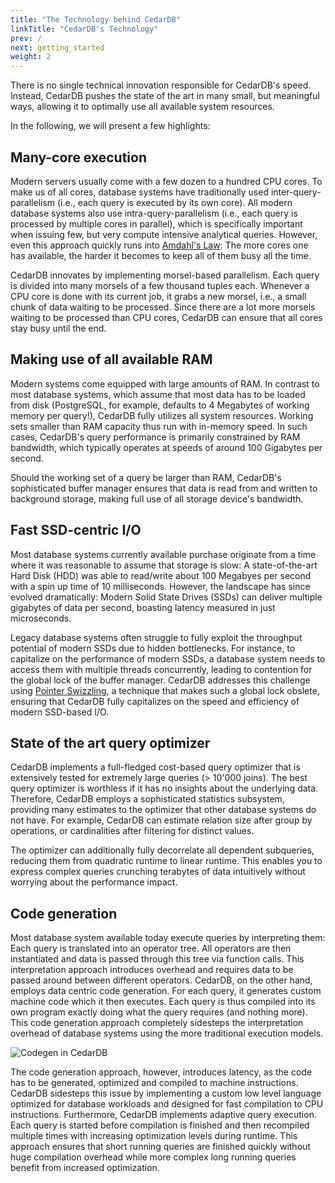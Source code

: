 ```yaml
---
title: "The Technology behind CedarDB"
linkTitle: "CedarDB's Technology"
prev: /
next: getting_started
weight: 2
---
```


There is no single technical innovation responsible for CedarDB's speed.
Instead, CedarDB pushes the state of the art in many small, but meaningful ways, allowing it to optimally use all available system resources.

In the following, we will present a few highlights:

## Many-core execution
Modern servers usually come with a few dozen to a hundred CPU cores.
To make us of all cores, database systems have traditionally used inter-query-parallelism (i.e., each query is executed by its own core).
All modern database systems also use intra-query-parallelism (i.e., each query is processed by multiple cores in parallel), which is specifically important when issuing few, but very compute intensive analytical queries.
However, even this approach quickly runs into [Amdahl's Law](https://en.wikipedia.org/wiki/Amdahl%27s_law):
The more cores one has available, the harder it becomes to keep all of them busy all the time.

CedarDB innovates by implementing morsel-based parallelism. Each query is divided into many morsels of a few thousand tuples each. Whenever a CPU core is done with its current job, it grabs a new morsel, i.e., a small chunk of data waiting to be processed.
Since there are a lot more morsels waiting to be processed than CPU cores, CedarDB can ensure that all cores stay busy until the end.



## Making use of all available RAM
Modern systems come equipped with large amounts of RAM.
In contrast to most database systems, which assume that most data has to be loaded from disk (PostgreSQL, for example, defaults to 4 Megabytes of working memory per query!), CedarDB fully utilizes all system resources.
Working sets smaller than RAM capacity thus run with in-memory speed. 
In such cases, CedarDB's query performance is primarily constrained by RAM bandwidth, which typically operates at speeds of around 100 Gigabytes per second.

Should the working set of a query be larger than RAM, CedarDB's sophisticated buffer manager ensures that data is read from and written to background storage, making full use of all storage device's bandwidth.  


## Fast SSD-centric I/O
Most database systems currently available purchase originate from a time where it was reasonable to assume that storage is slow: A state-of-the-art Hard Disk (HDD) was able to read/write about 100 Megabyes per second with a spin up time of 10 milliseconds.
However, the landscape has since evolved dramatically: Modern Solid State Drives (SSDs) can deliver multiple gigabytes of data per second, boasting latency measured in just microseconds.

Legacy database systems often struggle to fully exploit the throughput potential of modern SSDs due to hidden bottlenecks. For instance, to capitalize on the performance of modern SSDs, a database system needs to access them with multiple threads concurrently, leading to contention for the global lock of the buffer manager.
CedarDB addresses this challenge using [Pointer Swizzling](https://en.wikipedia.org/wiki/Pointer_swizzling), a technique that makes such a global lock obslete, ensuring that CedarDB fully capitalizes on the speed and efficiency of modern SSD-based I/O.

## State of the art query optimizer
CedarDB implements a full-fledged cost-based query optimizer that is extensively tested for extremely large queries (> 10'000 joins).
The best query optimizer is worthless if it has no insights about the underlying data. Therefore, CedarDB employs a sophisticated statistics subsystem, providing many estimates to the optimizer that other database systems do not have. For example, CedarDB can estimate relation size after group by operations, or cardinalities after filtering for distinct values. 


The optimizer can additionally fully decorrelate all dependent subqueries, reducing them from quadratic runtime to linear runtime.
This enables you to express complex queries crunching terabytes of data intuitively without worrying about the performance impact.


## Code generation
Most database system available today execute queries by interpreting them: Each query is translated into an operator tree. All operators are then instantiated and data is passed through this tree via function calls.
This interpretation approach introduces overhead and requires data to be passed around between different operators.
CedarDB, on the other hand, employs data centric code generation.
For each query, it generates custom machine code which it then executes. Each query is thus compiled into its own program exactly doing what the query requires (and nothing more).
This code generation approach completely sidesteps the interpretation overhead of database systems using the more traditional execution models.

 ![Codegen in CedarDB](/images/tightloops.svg)


The code generation approach, however, introduces latency, as the code has to be generated, optimized and compiled to machine instructions. CedarDB sidesteps this issue by implementing a custom low level language optimized for database workloads and designed for fast compilation to CPU instructions.
Furthermore, CedarDB implements adaptive query execution. Each query is started before compilation is finished and then recompiled multiple times with increasing optimization levels during runtime.
This approach ensures that short running queries are finished quickly without huge compilation overhead while more complex long running queries benefit from increased optimization.


